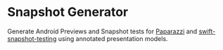 # Snapshot Generator

Generate Android Previews and Snapshot tests for [Paparazzi](https://github.com/cashapp/paparazzi) and
[swift-snapshot-testing](https://github.com/pointfreeco/swift-snapshot-testing) using annotated presentation models.


